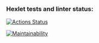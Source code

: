 ### Hexlet tests and linter status:
[![Actions Status](https://github.com/Kseniia66/frontend-project-11/actions/workflows/hexlet-check.yml/badge.svg)](https://github.com/Kseniia66/frontend-project-11/actions)

[![Maintainability](https://api.codeclimate.com/v1/badges/326a5861695f2c1c733b/maintainability)](https://codeclimate.com/github/Kseniia66/frontend-project-11/maintainability)